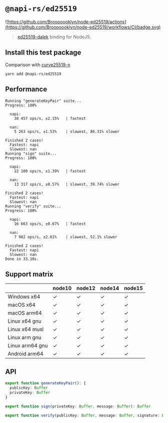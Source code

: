 # `@napi-rs/ed25519`

![https://github.com/Brooooooklyn/node-ed25519/actions](https://github.com/Brooooooklyn/node-ed25519/workflows/CI/badge.svg)

> [ed25519-dalek](https://github.com/dalek-cryptography/ed25519-dalek) binding for NodeJS.

## Install this test package

Comparison with [curve25519-n](https://github.com/scottnonnenberg-signal/node-curve25519.git)

```
yarn add @napi-rs/ed25519
```

## Performance

```text
Running "generateKeyPair" suite...
Progress: 100%

  napi:
    38 457 ops/s, ±2.15%   | fastest

  nan:
    5 263 ops/s, ±1.53%    | slowest, 86.31% slower

Finished 2 cases!
  Fastest: napi
  Slowest: nan
Running "sign" suite...
Progress: 100%

  napi:
    22 100 ops/s, ±1.39%   | fastest

  nan:
    13 317 ops/s, ±0.57%   | slowest, 39.74% slower

Finished 2 cases!
  Fastest: napi
  Slowest: nan
Running "verify" suite...
Progress: 100%

  napi:
    16 663 ops/s, ±0.67%   | fastest

  nan:
    7 982 ops/s, ±2.61%    | slowest, 52.1% slower

Finished 2 cases!
  Fastest: napi
  Slowest: nan
Done in 33.10s.
```

## Support matrix

|                 | node10  | node12  | node14  | node15  |
| --------------- | ------- | ------- | ------- | ------- |
| Windows x64     | ✓      | ✓      | ✓      | ✓      |
| macOS x64       | ✓      | ✓      | ✓      | ✓      |
| macOS arm64     | ✓      | ✓      | ✓      | ✓      |
| Linux x64 gnu   | ✓      | ✓      | ✓      | ✓      |
| Linux x64 musl  | ✓      | ✓      | ✓      | ✓      |
| Linux arm gnu   | ✓      | ✓      | ✓      | ✓      |
| Linux arm64 gnu | ✓      | ✓      | ✓      | ✓      |
| Android arm64   | ✓      | ✓      | ✓      | ✓      |

## API

```typescript
export function generateKeyPair(): {
  publicKey: Buffer
  privateKey: Buffer
}

export function sign(privateKey: Buffer, message: Buffer): Buffer

export function verify(publicKey: Buffer, message: Buffer, signature: Buffer): boolean
```
